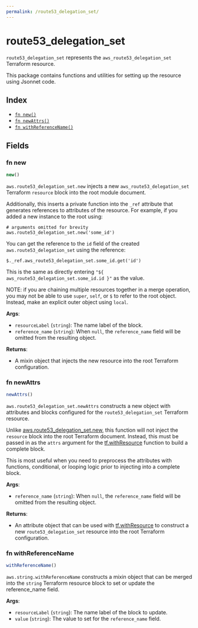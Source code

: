 ```yaml
---
permalink: /route53_delegation_set/
---
```


# route53_delegation_set

`route53_delegation_set` represents the `aws_route53_delegation_set` Terraform resource.



This package contains functions and utilities for setting up the resource using Jsonnet code.


## Index

* [`fn new()`](#fn-new)
* [`fn newAttrs()`](#fn-newattrs)
* [`fn withReferenceName()`](#fn-withreferencename)

## Fields

### fn new

```ts
new()
```


`aws.route53_delegation_set.new` injects a new `aws_route53_delegation_set` Terraform `resource`
block into the root module document.

Additionally, this inserts a private function into the `_ref` attribute that generates references to attributes of the
resource. For example, if you added a new instance to the root using:

    # arguments omitted for brevity
    aws.route53_delegation_set.new('some_id')

You can get the reference to the `id` field of the created `aws.route53_delegation_set` using the reference:

    $._ref.aws_route53_delegation_set.some_id.get('id')

This is the same as directly entering `"${ aws_route53_delegation_set.some_id.id }"` as the value.

NOTE: if you are chaining multiple resources together in a merge operation, you may not be able to use `super`, `self`,
or `$` to refer to the root object. Instead, make an explicit outer object using `local`.

**Args**:
  - `resourceLabel` (`string`): The name label of the block.
  - `reference_name` (`string`):  When `null`, the `reference_name` field will be omitted from the resulting object.

**Returns**:
- A mixin object that injects the new resource into the root Terraform configuration.


### fn newAttrs

```ts
newAttrs()
```


`aws.route53_delegation_set.newAttrs` constructs a new object with attributes and blocks configured for the `route53_delegation_set`
Terraform resource.

Unlike [aws.route53_delegation_set.new](#fn-new), this function will not inject the `resource`
block into the root Terraform document. Instead, this must be passed in as the `attrs` argument for the
[tf.withResource](https://github.com/tf-libsonnet/core/tree/main/docs#fn-withresource) function to build a complete block.

This is most useful when you need to preprocess the attributes with functions, conditional, or looping logic prior to
injecting into a complete block.

**Args**:
  - `reference_name` (`string`):  When `null`, the `reference_name` field will be omitted from the resulting object.

**Returns**:
  - An attribute object that can be used with [tf.withResource](https://github.com/tf-libsonnet/core/tree/main/docs#fn-withresource) to construct a new `route53_delegation_set` resource into the root Terraform configuration.


### fn withReferenceName

```ts
withReferenceName()
```

`aws.string.withReferenceName` constructs a mixin object that can be merged into the `string`
Terraform resource block to set or update the reference_name field.



**Args**:
  - `resourceLabel` (`string`): The name label of the block to update.
  - `value` (`string`): The value to set for the `reference_name` field.
